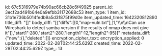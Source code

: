 id: 67c5316979e74b90ac66cb28c6f49925
parent_id: 3ecf2ad491b64e0a9efbb31172688c53
item_type: 1
item_id: 31b1e736b5014fedb9a5d31875f99d0e
item_updated_time: 1642320812890
title_diff: "[]"
body_diff: "[{\"diffs\":[[0,\"map-vuln.txt\"],[1,\"\\\n\\\nCan use Wireshark to detect samba version if the results of nmap does not give it\"]],\"start1\":280,\"start2\":280,\"length1\":12,\"length2\":95}]"
metadata_diff: {"new":{},"deleted":[]}
encryption_cipher_text: 
encryption_applied: 0
updated_time: 2022-02-28T02:44:25.629Z
created_time: 2022-02-28T02:44:25.629Z
type_: 13